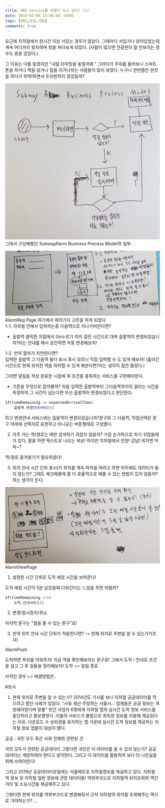 ```yaml
---
title: DNI Service를 만들어 보고 싶다! (1)
date: 2019-03-08 15:08:00 -0400
tags: [DNI,일상,개발]
comments: true
---
```


요근래 지하철에서 한시간 이상 서있는 경우가 많았다.
그때마다 서있거나 앉아있었는데 계속 어디까지 왔지하며 밖을 쳐다보게 되었다.
(사람이 많으면 전광판이 잘 안보이는 경우도 종종 있었다.)

그 이유는 다들 알겠지만 "내릴 타이밍을 놓칠까봐."
그러다가 주위를 둘러보니 스마트폰을 하거나 책을 읽거나 잠을 자거나하는 사람들이 많이 보였다.
누구나 한번쯤은 딴짓을 하다가 허억!하면서 두리번하지 않았을까?

![Alt text](/assets/images/post-img-190308-1.jpg "프로필 사진") <br />
그래서 구상해봤던 SubwayAlarm Business Process Model의 일부.

![Alt text](/assets/images/post-img-190308-2.jpg "프로필 사진") <br />
AlarmReg Page
여기에서 여러가지 고민을 하게 되었다<br />
1-1. 지하철 안에서 입력하는중 다음역으로 지나가버린다면?<br />
- 출발역 클릭한 지점에서 Go누르기 까지 걸린 시간으로
대략 출발역이 변경되었습니까?라는 안내를 해서 승인하면 자동 변경해보자!<br />

1-2. 만약 열차가 지연된다면?<br />
입력한 출발역 그 다음역 둘다 표시
혹시 모르니 직접 입력할 수 도 있게 해보자!
(흘러간 시간으로 현재 위치한 역을 파악할 수 있게 해본다면?라는 생각이 잠깐 들었다.)

그러면 알림을 작성 완료한 시점에 위 조건을 충족하는 서비스를 구현해야한다.

- 기준을 무엇으로 잡아볼까?
처음 입력한 출발역부터 그다음역까지의 걸리는 시간을 측정하여
그 시간이 넘는다면 우선 출발역이 변경되었다고 판단한다.

```javascript
if(timeRemaining >= expectedArrivalTime)
    출발역.변경안내서비스() 
```

하고 변경안내 서비스에는 출발역이 변경되었습니까?문구와
그 다음역, 직접선택은 문구 아래에 선택자로 표현하고
아니요는 버튼형태로 구성했다.

2. 자주 가는 역/경로는 매번 검색하기 귀찮지 않을까?
가끔 손가락으로 치기 귀찮을때가 있다.
말을 하면 텍스트로 나오는 세상! 
하지만 지하철에서 안양! 강남! 외치면 머쓱~?

역/경로 즐겨찾기가 필요하겠다!

3. 위치 안내 시간 단위 표시(?)
위치를 계속 파악을 하려고 하면 아무래도 데이터가 들지 않는가?
그래도 체크해줄때 좀 더 효율적으로 해줄 수 있는 방법이 있지 않을까?하는 생각이 든다.


![Alt text](/assets/images/post-img-190308-3.jpg "프로필 사진") <br />
AlarmViewPage
1. 설정한 시간 단위로 도착 예정 시간을 보여준다!

도착 예정 시간이 5분 남았을때
다와간다는 느낌을 주면 어떨까?

```javascript
if(timeRemaining <=5)
    도착.안내서비스()
```

2. 변경/일시정지/취소

마지막 문구는 "힘을 줄 수 있는 문구"로!

3. 만약 위치 안내 시간 단위가 적용한다면?
-> 현재 위치로 주변을 알 수 있는가?(조사)

AlarmPush

도착하면 푸쉬를 띄워주자!
지금 역을 확인해보라는 문구로!
그래서 도착 / 안내로 조건을 걸고 그 후 일들을 정리해보자!
도착 => 알림 종료

아직인 경우
=> 해결방법은..

#조사
1. 현재 위치로 주변을 알 수 있는가?
2014년도 기사를 보니 지하철 공공데이터를 막으려고 했던 사례가 있었다.
"사유 재산 주장하는 서울시… 업체들은 공공 정보는 개방돼야한다며 맞불"
민간 사업자 6명에게 지하철 앱의 실시간 도착 정보 서비스를 중단하라고 통보했엇다.
이들의 서비스가 불법으로 취득한 정보를 이용해 제공된다는 이유.
다운로드 수 상위권을 유지하는 앱 가운데 실시간 도착 정보를 제공하는 
지하철 정보 앱들이 대상이 됐다.

공공 : 국민 모두 혹은 사회 전체와 관련된 것

국민 모두가 관련된 공공데이터
그렇다면 국민은 이 데이터를 쓸 수 있지 않는가?
공공데이터는 개방하여야 한다고 생각한다.
그리고 이 데이터를 활용하여 보다 더 나은삶을 위해 쓰여야한다!

그리고 2019년 공공데이터포털에는 서울메트로 지하철정보를 제공하고 있다.
지하철 역 정보 및 지하철 일반 정보에 관한 데이터들!
역외부코드로 지하철역 위치조회와 역간 거리 및 소요시간을 제공해주고 있다.

그렇다면
현재 위치를 역외부코드로 변경해줘서 근처 지하철역 위치를 조회해주는 쪽으로 가야하는가?
...